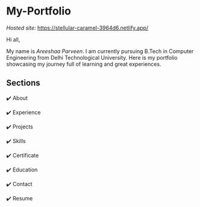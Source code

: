 # My-Portfolio

*Hosted site:* https://stellular-caramel-3964d6.netlify.app/

Hi all,

My name is *Areeshaa Parveen*. I am currently pursuing B.Tech in Computer Engineering from Delhi Technological University. Here is my portfolio showcasing my journey full of learning and great experiences.

## Sections

✔️ About

✔️ Experience

✔️ Projects

✔️ Skills

✔️ Certificate

✔️ Education

✔️ Contact 

✔️ Resume
